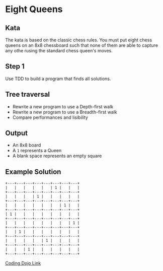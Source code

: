 # Eight Queens

## Kata
The kata is based on the classic chess rules. You must put eight chess queens on an 8x8 chessboard such that none of them are able to capture any othe rusing the standard chess queen's moves.

## Step 1
Use TDD to build a program that finds all solutions.

## Tree traversal
* Rewrite a new program to use a Depth-first walk
* Rewrite a new program to use a Breadth-first walk
* Compare performances and lisibility

## Output
* An 8x8 board
* A `1` represents a Queen
* A blank space represents an empty square

## Example Solution
```
+---+---+---+---+---+---+---+---+
|   |   |   |   |   | 1 |   |   |
+---+---+---+---+---+---+---+---+
|   |   |   | 1 |   |   |   |   |
+---+---+---+---+---+---+---+---+
|   |   |   |   |   |   | 1 |   |
+---+---+---+---+---+---+---+---+
| 1 |   |   |   |   |   |   |   |
+---+---+---+---+---+---+---+---+
|   |   |   |   |   |   |   | 1 |
+---+---+---+---+---+---+---+---+
|   | 1 |   |   |   |   |   |   |
+---+---+---+---+---+---+---+---+
|   |   |   |   | 1 |   |   |   |
+---+---+---+---+---+---+---+---+
|   |   | 1 |   |   |   |   |   |
+---+---+---+---+---+---+---+---+
```

[Coding Dojo Link](https://codingdojo.org/kata/eight-queens/)